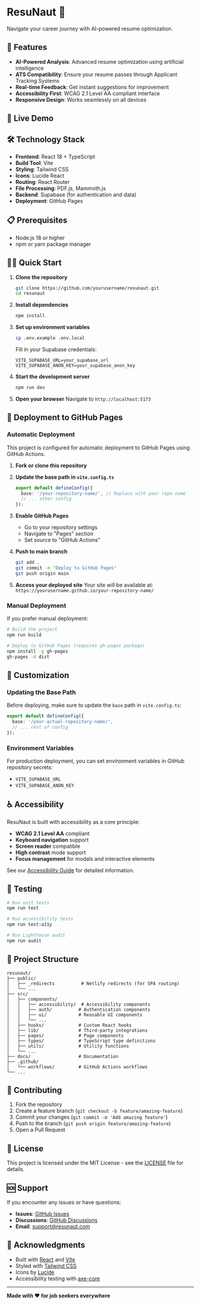 # ResuNaut 🚀

Navigate your career journey with AI-powered resume optimization.

## 🌟 Features

- **AI-Powered Analysis**: Advanced resume optimization using artificial intelligence
- **ATS Compatibility**: Ensure your resume passes through Applicant Tracking Systems
- **Real-time Feedback**: Get instant suggestions for improvement
- **Accessibility First**: WCAG 2.1 Level AA compliant interface
- **Responsive Design**: Works seamlessly on all devices

## 🚀 Live Demo



## 🛠 Technology Stack

- **Frontend**: React 18 + TypeScript
- **Build Tool**: Vite
- **Styling**: Tailwind CSS
- **Icons**: Lucide React
- **Routing**: React Router
- **File Processing**: PDF.js, Mammoth.js
- **Backend**: Supabase (for authentication and data)
- **Deployment**: GitHub Pages

## 📋 Prerequisites

- Node.js 18 or higher
- npm or yarn package manager

## 🏃‍♂️ Quick Start

1. **Clone the repository**
   ```bash
   git clone https://github.com/yourusername/resunaut.git
   cd resunaut
   ```

2. **Install dependencies**
   ```bash
   npm install
   ```

3. **Set up environment variables**
   ```bash
   cp .env.example .env.local
   ```
   
   Fill in your Supabase credentials:
   ```
   VITE_SUPABASE_URL=your_supabase_url
   VITE_SUPABASE_ANON_KEY=your_supabase_anon_key
   ```

4. **Start the development server**
   ```bash
   npm run dev
   ```

5. **Open your browser**
   Navigate to `http://localhost:5173`

## 🚀 Deployment to GitHub Pages

### Automatic Deployment

This project is configured for automatic deployment to GitHub Pages using GitHub Actions.

1. **Fork or clone this repository**

2. **Update the base path in `vite.config.ts`**
   ```typescript
   export default defineConfig({
     base: '/your-repository-name/', // Replace with your repo name
     // ... other config
   });
   ```

3. **Enable GitHub Pages**
   - Go to your repository settings
   - Navigate to "Pages" section
   - Set source to "GitHub Actions"

4. **Push to main branch**
   ```bash
   git add .
   git commit -m "Deploy to GitHub Pages"
   git push origin main
   ```

5. **Access your deployed site**
   Your site will be available at: `https://yourusername.github.io/your-repository-name/`

### Manual Deployment

If you prefer manual deployment:

```bash
# Build the project
npm run build

# Deploy to GitHub Pages (requires gh-pages package)
npm install -g gh-pages
gh-pages -d dist
```

## 🎨 Customization

### Updating the Base Path

Before deploying, make sure to update the `base` path in `vite.config.ts`:

```typescript
export default defineConfig({
  base: '/your-actual-repository-name/',
  // ... rest of config
});
```

### Environment Variables

For production deployment, you can set environment variables in GitHub repository secrets:

- `VITE_SUPABASE_URL`
- `VITE_SUPABASE_ANON_KEY`

## ♿ Accessibility

ResuNaut is built with accessibility as a core principle:

- **WCAG 2.1 Level AA** compliant
- **Keyboard navigation** support
- **Screen reader** compatible
- **High contrast** mode support
- **Focus management** for modals and interactive elements

See our [Accessibility Guide](docs/ACCESSIBILITY_GUIDE.md) for detailed information.

## 🧪 Testing

```bash
# Run unit tests
npm run test

# Run accessibility tests
npm run test:a11y

# Run Lighthouse audit
npm run audit
```

## 📁 Project Structure

```
resunaut/
├── public/
│   ├── _redirects          # Netlify redirects (for SPA routing)
│   └── ...
├── src/
│   ├── components/
│   │   ├── accessibility/  # Accessibility components
│   │   ├── auth/          # Authentication components
│   │   ├── ui/            # Reusable UI components
│   │   └── ...
│   ├── hooks/             # Custom React hooks
│   ├── lib/               # Third-party integrations
│   ├── pages/             # Page components
│   ├── types/             # TypeScript type definitions
│   ├── utils/             # Utility functions
│   └── ...
├── docs/                  # Documentation
├── .github/
│   └── workflows/         # GitHub Actions workflows
└── ...
```

## 🤝 Contributing

1. Fork the repository
2. Create a feature branch (`git checkout -b feature/amazing-feature`)
3. Commit your changes (`git commit -m 'Add amazing feature'`)
4. Push to the branch (`git push origin feature/amazing-feature`)
5. Open a Pull Request

## 📄 License

This project is licensed under the MIT License - see the [LICENSE](LICENSE) file for details.

## 🆘 Support

If you encounter any issues or have questions:

- **Issues**: [GitHub Issues](https://github.com/yourusername/resunaut/issues)
- **Discussions**: [GitHub Discussions](https://github.com/yourusername/resunaut/discussions)
- **Email**: support@resunaut.com

## 🙏 Acknowledgments

- Built with [React](https://reactjs.org/) and [Vite](https://vitejs.dev/)
- Styled with [Tailwind CSS](https://tailwindcss.com/)
- Icons by [Lucide](https://lucide.dev/)
- Accessibility testing with [axe-core](https://github.com/dequelabs/axe-core)

---

**Made with ❤️ for job seekers everywhere**
